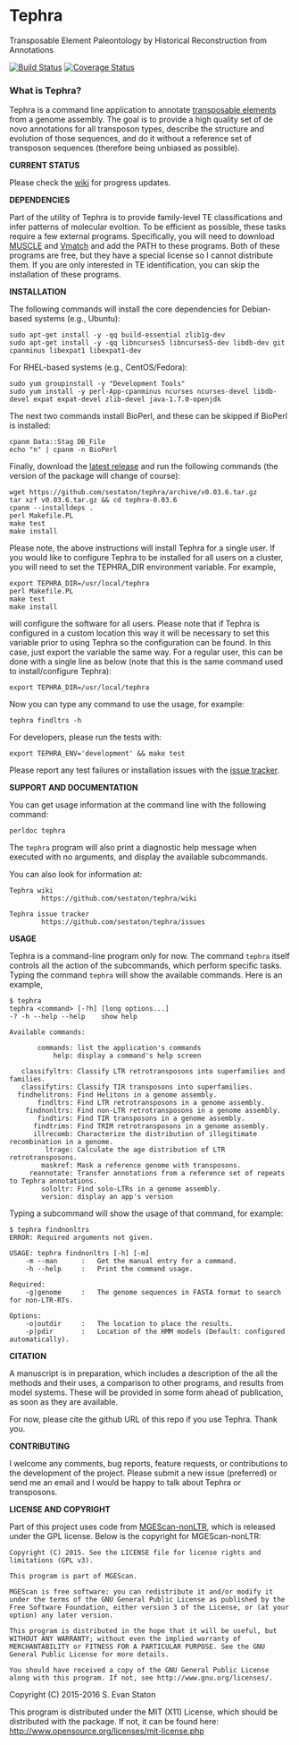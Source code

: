 # Tephra
Transposable Element Paleontology by Historical Reconstruction from Annotations

[![Build Status](https://travis-ci.org/sestaton/tephra.svg?branch=master)](https://travis-ci.org/sestaton/tephra) [![Coverage Status](https://coveralls.io/repos/github/sestaton/tephra/badge.svg?branch=master)](https://coveralls.io/github/sestaton/tephra?branch=master)

### What is Tephra?

Tephra is a command line application to annotate [transposable elements](http://en.wikipedia.org/wiki/Transposable_element) from a genome assembly. The goal is to provide a high quality set of de novo annotations for all transposon types, describe the structure and evolution of those sequences, and do it without a reference set of transposon sequences (therefore being unbiased as possible).

**CURRENT STATUS** 

Please check the [wiki](https://github.com/sestaton/tephra/wiki) for progress updates. 

**DEPENDENCIES**

Part of the utility of Tephra is to provide family-level TE classifications and infer patterns of molecular evoltion. To be efficient as possible, these tasks require a few external programs. Specifically, you will need to download [MUSCLE](http://http://drive5.com/muscle/) and [Vmatch](http://vmatch.de) and add the PATH to these programs. Both of these programs are free, but they have a special license so I cannot distribute them. If you are only interested in TE identification, you can skip the installation of these programs.

**INSTALLATION**

The following commands will install the core dependencies for Debian-based systems (e.g., Ubuntu):

    sudo apt-get install -y -qq build-essential zlib1g-dev 
    sudo apt-get install -y -qq libncurses5 libncurses5-dev libdb-dev git cpanminus libexpat1 libexpat1-dev

For RHEL-based systems (e.g., CentOS/Fedora):

    sudo yum groupinstall -y "Development Tools"
    sudo yum install -y perl-App-cpanminus ncurses ncurses-devel libdb-devel expat expat-devel zlib-devel java-1.7.0-openjdk

The next two commands install BioPerl, and these can be skipped if BioPerl is installed:
    
    cpanm Data::Stag DB_File
    echo "n" | cpanm -n BioPerl

Finally, download the [latest release](https://github.com/sestaton/tephra/releases/latest) and run the following commands (the version of the package will change of course):

    wget https://github.com/sestaton/tephra/archive/v0.03.6.tar.gz
    tar xzf v0.03.6.tar.gz && cd tephra-0.03.6
    cpanm --installdeps .
    perl Makefile.PL
    make test
    make install

Please note, the above instructions will install Tephra for a single user. If you would like to configure Tephra to be installed for all users on a cluster, you will need to set the TEPHRA_DIR environment variable. For example,

    export TEPHRA_DIR=/usr/local/tephra
    perl Makefile.PL
    make test
    make install

will configure the software for all users. Please note that if Tephra is configured in a custom location this way it will be necessary to set this variable prior to using Tephra so the configuration can be found. In this case, just export the variable the same way. For a regular user, this can be done with a single line as below (note that this is the same command used to install/configure Tephra):

    export TEPHRA_DIR=/usr/local/tephra

Now you can type any command to use the usage, for example:

    tephra findltrs -h

For developers, please run the tests with:

    export TEPHRA_ENV='development' && make test

Please report any test failures or installation issues with the [issue tracker](https://github.com/sestaton/tephra/issues).

**SUPPORT AND DOCUMENTATION**

You can get usage information at the command line with the following command:

    perldoc tephra

The `tephra` program will also print a diagnostic help message when executed with no arguments, and display the available subcommands.

You can also look for information at:

    Tephra wiki
            https://github.com/sestaton/tephra/wiki

    Tephra issue tracker
            https://github.com/sestaton/tephra/issues

**USAGE**

Tephra is a command-line program only for now. The command `tephra` itself controls all the action of the subcommands, which perform specific tasks. Typing the command `tephra` will show the available commands. Here is an example,

    $ tephra
    tephra <command> [-?h] [long options...]
    -? -h --help --help    show help
   
    Available commands:
    
           commands: list the application's commands
               help: display a command's help screen
    
       classifyltrs: Classify LTR retrotransposons into superfamilies and families.
       classifytirs: Classify TIR transposons into superfamilies.
      findhelitrons: Find Helitons in a genome assembly.
           findltrs: Find LTR retrotransposons in a genome assembly.
        findnonltrs: Find non-LTR retrotransposons in a genome assembly.
           findtirs: Find TIR transposons in a genome assembly.
          findtrims: Find TRIM retrotransposons in a genome assembly.
          illrecomb: Characterize the distribution of illegitimate recombination in a genome.
             ltrage: Calculate the age distribution of LTR retrotransposons.
            maskref: Mask a reference genome with transposons.
         reannotate: Transfer annotations from a reference set of repeats to Tephra annotations.
            sololtr: Find solo-LTRs in a genome assembly.
            version: display an app's version


Typing a subcommand will show the usage of that command, for example:

    $ tephra findnonltrs
    ERROR: Required arguments not given.
    
    USAGE: tephra findnonltrs [-h] [-m]
        -m --man      :   Get the manual entry for a command.
        -h --help     :   Print the command usage.
    
    Required:
        -g|genome     :   The genome sequences in FASTA format to search for non-LTR-RTs. 

    Options:
        -o|outdir     :   The location to place the results.
        -p|pdir       :   Location of the HMM models (Default: configured automatically).


**CITATION**

A manuscript is in preparation, which includes a description of the all the methods and their uses, a comparison to other programs, and results from model systems. These will be provided in some form ahead of publication, as soon as they are available.

For now, please cite the github URL of this repo if you use Tephra. Thank you. 

**CONTRIBUTING**

I welcome any comments, bug reports, feature requests, or contributions to the development of the project. Please submit a new issue (preferred) or send me an email and I would be happy to talk about Tephra or transposons.

**LICENSE AND COPYRIGHT**

Part of this project uses code from [MGEScan-nonLTR](http://darwin.informatics.indiana.edu/cgi-bin/evolution/nonltr/nonltr.pl), which is released under the GPL license. Below is the copyright for MGEScan-nonLTR:

    Copyright (C) 2015. See the LICENSE file for license rights and limitations (GPL v3).

    This program is part of MGEScan.

    MGEScan is free software: you can redistribute it and/or modify it under the terms of the GNU General Public License as published by the Free Software Foundation, either version 3 of the License, or (at your option) any later version.

    This program is distributed in the hope that it will be useful, but WITHOUT ANY WARRANTY; without even the implied warranty of MERCHANTABILITY or FITNESS FOR A PARTICULAR PURPOSE. See the GNU General Public License for more details.

    You should have received a copy of the GNU General Public License along with this program. If not, see http://www.gnu.org/licenses/.

Copyright (C) 2015-2016 S. Evan Staton

This program is distributed under the MIT (X11) License, which should be distributed with the package.
If not, it can be found here: http://www.opensource.org/licenses/mit-license.php

